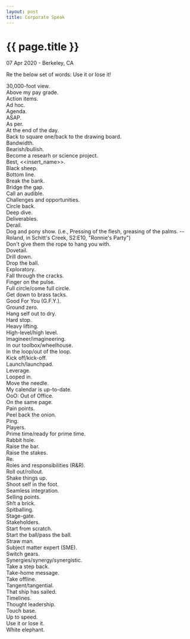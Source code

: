 ```yaml
---
layout: post
title: Corporate Speak
---
```


{{ page.title }}
================

<p class="meta">07 Apr 2020 - Berkeley, CA</p>

Re the below set of words: Use it or lose it!

30,000-foot view.  
Above my pay grade.  
Action items.  
Ad hoc.  
Agenda.  
ASAP.  
As per.  
At the end of the day.  
Back to square one/back to the drawing board.  
Bandwidth.  
Bearish/bullish.  
Become a researh or science project.  
Best, <<insert_name>>.  
Black sheep.  
Bottom line.  
Break the bank.  
Bridge the gap.  
Call an audible.  
Challenges and opportunities.  
Circle back.  
Deep dive.  
Deliverables.  
Derail.  
Dog and pony show. (i.e., Pressing of the flesh, greasing of the palms. --Roland, in Schitt's Creek, S2:E10, "Ronnie's Party")  
Don't give them the rope to hang you with.  
Dovetail.  
Drill down.  
Drop the ball.  
Exploratory.  
Fall through the cracks.  
Finger on the pulse.  
Full circle/come full circle.  
Get down to brass tacks.  
Good For You (G.F.Y.).  
Ground zero.  
Hang self out to dry.  
Hard stop.  
Heavy lifting.  
High-level/high level.  
Imagineer/imagineering.  
In our toolbox/wheelhouse.  
In the loop/out of the loop.  
Kick off/kick-off.  
Launch/launchpad.  
Leverage.  
Looped in.  
Move the needle.  
My calendar is up-to-date.  
OoO: Out of Office.  
On the same page.  
Pain points.  
Peel back the onion.  
Ping.  
Players.  
Prime time/ready for prime time.  
Rabbit hole.  
Raise the bar.  
Raise the stakes.  
Re.  
Roles and responsibilities (R&R).  
Roll out/rollout.  
Shake things up.  
Shoot self in the foot.  
Seamless integration.  
Selling points.  
Sh!t a brick.  
Spitballing.  
Stage-gate.  
Stakeholders.  
Start from scratch.  
Start the ball/pass the ball.  
Straw man.  
Subject matter expert (SME).  
Switch gears.  
Synergies/synergy/synergistic.  
Take a step back.  
Take-home message.  
Take offline.  
Tangent/tangential.  
That ship has sailed.  
Timelines.  
Thought leadership.  
Touch base.  
Up to speed.  
Use it or lose it.  
White elephant.